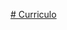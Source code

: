[# Curriculo](https://www.canva.com/design/DAGRUKvN_Vk/-rwyag2C6nf18MOGnE-Buw/edit?utm_content=DAGRUKvN_Vk&utm_campaign=designshare&utm_medium=link2&utm_source=sharebutton)
